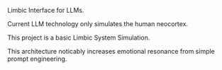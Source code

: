 Limbic Interface for LLMs.

Current LLM technology only simulates the human neocortex.

This project is a basic Limbic System Simulation.

This architecture noticably increases emotional resonance from simple prompt engineering.
